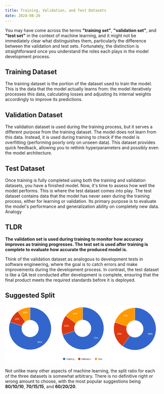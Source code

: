 ```yaml
---
title: Training, Validation, and Test Datasets
date: 2024-08-26
---
```


You may have come across the terms **"training set"**, **"validation set"**, and **"test set"** in the context of
machine learning, and it might not be immediately clear what distinguishes them, particularly the difference between
the validation and test sets. Fortunately, the distinction is straightforward once you understand the roles each plays
in the model development process.

## Training Dataset

The training dataset is the portion of the dataset used to train the model. This is the data that the model actually
learns from: the model iteratively processes this data, calculating losses and adjusting its internal weights
accordingly to improve its predictions.

## Validation Dataset

The validation dataset is used during the training process, but it serves a different purpose from the training
dataset. The model does not learn from this data. Instead, it is used during training to check if the model is
overfitting (performing poorly only on unseen data). This dataset provides quick feedback, allowing you to rethink
hyperparameters and possibly even the model architecture.

## Test Dataset

Once training is fully completed using both the training and validation datasets, you have a finished model. Now, it's
time to assess how well the model performs. This is where the test dataset comes into play. The test dataset contains
data that the model has never seen during the training process, either for learning or validation. Its primary purpose
is to evaluate the model's performance and generalization ability on completely new data.
Analogy

## TLDR

**The validation set is used during training to monitor how accuracy improves as training progresses. The test set is
used after training is complete to evaluate how accurate the produced model is.**

Think of the validation dataset as analogous to development tests in software engineering, where the goal is to catch
errors and make improvements during the development process. In contrast, the test dataset is like a QA test conducted
after development is complete, ensuring that the final product meets the required standards before it is deployed.

## Suggested Split

![](/images/training-validation-and-test-datasets/ratio.png)

Not unlike many other aspects of machine learning, the split ratio for each of the three datasets is somewhat
arbitrary. There is no definitive right or wrong amount to choose, with the most popular suggestions being
**80/10/10**, **70/15/15**, and **60/20/20**.
